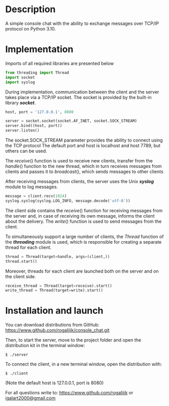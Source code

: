 # Description

A simple console chat with the ability to exchange 
messages over TCP/IP protocol on Python 3.10.

# Implementation

Imports of all required libraries are presented below


```python
from threading import Thread
import socket
import syslog
```

During implementation, communication between the client and
the server takes place via a TCP/IP socket. The socket is 
provided by the built-in library _**socket**_.

```python
host, port = '127.0.0.1', 8080

server = socket.socket(socket.AF_INET, socket.SOCK_STREAM)
server.bind((host, port))
server.listen()
```

The socket.SOCK_STREAM parameter provides the ability 
to connect using the TCP protocol
The default port and host is localhost and host 7789, 
but others can be used.

The _receive_() function is used to receive new clients, 
transfer from the _handle_() function to the new thread, 
which in turn receives messages from clients and passes it 
to _broadcast_(), which sends messages to other clients

After receiving messages from clients, the server uses the 
Unix _**syslog**_ module to log messages.

```python
message = client.recv(1024)
syslog.syslog(syslog.LOG_INFO, message.decode('utf-8'))
```

The client side contains the _receive_() function for 
receiving messages from the server and, in case of receiving 
its own message, informs the client about the delivery.
The _write_() function is used to send messages from the client.

To simultaneously support a large number of clients, 
the _Thread_ function of the _**threading**_ module is 
used, which is responsible for creating a separate thread for each client.

```python
thread = Thread(target=handle, args=(client,))
thread.start()
```

Moreover, threads for each client are launched both 
on the server and on the client side.

```python
receive_thread = Thread(target=receive).start()
write_thread = Thread(target=write).start()
```

# Installation and launch

You can download distributions from GitHub:
https://www.github.com/rogaliiik/console_chat.git

Then, to start the server, move to the
project folder and open the distribution kit in the terminal window:

```
$ ./server
```

To connect the client, in a new terminal window,
open the distribution with:

```
$ ./client
```

(Note the default host is 127.0.0.1, port is 8080)

For all questions write to:
https://www.github.com/rogaliiik or igalart2000@gmail.com
